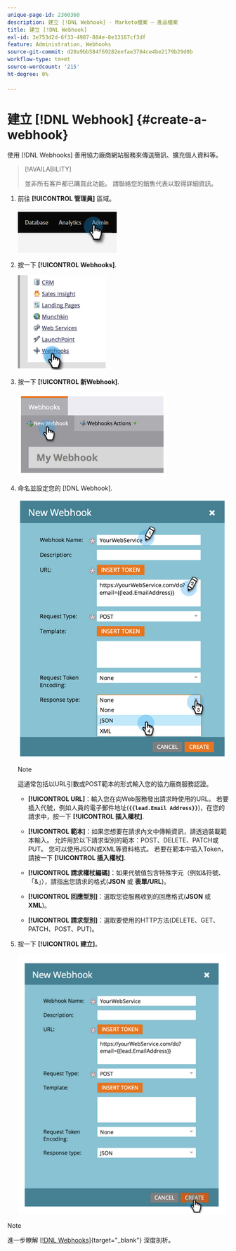 ```yaml
---
unique-page-id: 2360360
description: 建立 [!DNL Webhook] - Marketo檔案 — 產品檔案
title: 建立 [!DNL Webhook]
exl-id: 3e753d2d-6f33-4987-884e-8e13167cf3df
feature: Administration, Webhooks
source-git-commit: d20a9bb584f69282eefae3704ce4be2179b29d0b
workflow-type: tm+mt
source-wordcount: '215'
ht-degree: 0%

---
```


# 建立 [!DNL Webhook] {#create-a-webhook}

使用 [!DNL Webhooks] 善用協力廠商網站服務來傳送簡訊、擴充個人資料等。

>[!AVAILABILITY]
>
>並非所有客戶都已購買此功能。 請聯絡您的銷售代表以取得詳細資訊。

1. 前往 **[!UICONTROL 管理員]** 區域。

   ![](assets/create-a-webhook-1.png)

1. 按一下 **[!UICONTROL Webhooks]**.

   ![](assets/create-a-webhook-2.png)

1. 按一下 **[!UICONTROL 新Webhook]**.

   ![](assets/create-a-webhook-3.png)

1. 命名並設定您的 [!DNL Webhook].

   ![](assets/create-a-webhook-4.png)

   >[!NOTE]
   >
   >這通常包括以URL引數或POST範本的形式輸入您的協力廠商服務認證。

   * **[!UICONTROL URL]**：輸入您在向Web服務發出請求時使用的URL。 若要插入代號，例如人員的電子郵件地址(**`{{lead.Email Address}}`**)，在您的請求中，按一下 **[!UICONTROL 插入權杖]**.

   * **[!UICONTROL 範本]**：如果您想要在請求內文中傳輸資訊，請透過裝載範本輸入。 允許用於以下請求型別的範本：POST、DELETE、PATCH或PUT。 您可以使用JSON或XML等資料格式。 若要在範本中插入Token，請按一下 **[!UICONTROL 插入權杖]**.

   * **[!UICONTROL 請求權杖編碼]**：如果代號值包含特殊字元（例如&amp;符號、「&amp;」），請指出您請求的格式(**JSON** 或 **表單/URL**)。

   * **[!UICONTROL 回應型別]**：選取您從服務收到的回應格式(**JSON** 或 **XML**)。

   * **[!UICONTROL 請求型別]**：選取要使用的HTTP方法(DELETE、GET、PATCH、POST、PUT)。

1. 按一下 **[!UICONTROL 建立]**。

   ![](assets/create-a-webhook-5.png)

>[!NOTE]
>
>進一步瞭解 [[!DNL Webhooks]](https://developers.marketo.com/documentation/webhooks/){target="_blank"} 深度剖析。
